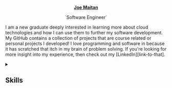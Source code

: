 <p align="center">
  <a href="https://github.com/joe-maitan"><b>Joe Maitan</b></a>
</p>

<p align="center">`Software Engineer`</p>  

I am a new graduate deeply interested in learning more about cloud technologies and how I can use them to further my software development. My GitHub contains a collection of projects that are course related or personal projects I developed! I love programming and software in because it has scratched that itch in my brain of problem solving. If you're looking for more insight into my experience, then check out my [LinkedIn][link-to-that].

<details>
  <summary><h2>Skills</h2></summary>

  <h3>Programming Languages</h3>
  <p>
    <a href="https://github.com/joe-maitan/Network-Overlay"><img src="https://img.shields.io/badge/java-%23ED8B00.svg?style=for-the-badge&logo=openjdk&logoColor=white" alt ="Java"/></a>
    <a href="https://github.com/joe-maitan/Tic-tac-toe-app"><img src="https://img.shields.io/badge/python-3670A0?style=for-the-badge&logo=python&logoColor=ffdd54" alt ="Python"/></a>
    <a href="https://github.com/joe-maitan"><img src="https://img.shields.io/badge/c-%2300599C.svg?style=for-the-badge&logo=c&logoColor=white" alt ="C"/></a>
    <a href="https://github.com/joe-maitan"><img src="https://img.shields.io/badge/c++-%2300599C.svg?style=for-the-badge&logo=c%2B%2B&logoColor=white" alt ="C++"/></a>
  </p>

  <h3>Cloud Technologies</h3>

  <h3>Software and Tools</h3>
</details>


